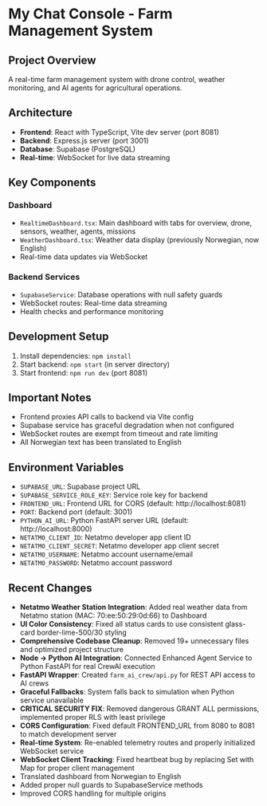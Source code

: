 # My Chat Console - Farm Management System

## Project Overview
A real-time farm management system with drone control, weather monitoring, and AI agents for agricultural operations.

## Architecture
- **Frontend**: React with TypeScript, Vite dev server (port 8081)
- **Backend**: Express.js server (port 3001) 
- **Database**: Supabase (PostgreSQL)
- **Real-time**: WebSocket for live data streaming

## Key Components

### Dashboard
- `RealtimeDashboard.tsx`: Main dashboard with tabs for overview, drone, sensors, weather, agents, missions
- `WeatherDashboard.tsx`: Weather data display (previously Norwegian, now English)
- Real-time data updates via WebSocket

### Backend Services
- `SupabaseService`: Database operations with null safety guards
- WebSocket routes: Real-time data streaming
- Health checks and performance monitoring

## Development Setup
1. Install dependencies: `npm install`
2. Start backend: `npm start` (in server directory)
3. Start frontend: `npm run dev` (port 8081)

## Important Notes
- Frontend proxies API calls to backend via Vite config
- Supabase service has graceful degradation when not configured
- WebSocket routes are exempt from timeout and rate limiting
- All Norwegian text has been translated to English

## Environment Variables
- `SUPABASE_URL`: Supabase project URL
- `SUPABASE_SERVICE_ROLE_KEY`: Service role key for backend
- `FRONTEND_URL`: Frontend URL for CORS (default: http://localhost:8081)
- `PORT`: Backend port (default: 3001)
- `PYTHON_AI_URL`: Python FastAPI server URL (default: http://localhost:8000)
- `NETATMO_CLIENT_ID`: Netatmo developer app client ID
- `NETATMO_CLIENT_SECRET`: Netatmo developer app client secret
- `NETATMO_USERNAME`: Netatmo account username/email
- `NETATMO_PASSWORD`: Netatmo account password

## Recent Changes
- **Netatmo Weather Station Integration**: Added real weather data from Netatmo station (MAC: 70:ee:50:29:0d:66) to Dashboard
- **UI Color Consistency**: Fixed all status cards to use consistent glass-card border-lime-500/30 styling
- **Comprehensive Codebase Cleanup**: Removed 19+ unnecessary files and optimized project structure
- **Node → Python AI Integration**: Connected Enhanced Agent Service to Python FastAPI for real CrewAI execution
- **FastAPI Wrapper**: Created `farm_ai_crew/api.py` for REST API access to AI crews
- **Graceful Fallbacks**: System falls back to simulation when Python service unavailable
- **CRITICAL SECURITY FIX**: Removed dangerous GRANT ALL permissions, implemented proper RLS with least privilege
- **CORS Configuration**: Fixed default FRONTEND_URL from 8080 to 8081 to match development server
- **Real-time System**: Re-enabled telemetry routes and properly initialized WebSocket service
- **WebSocket Client Tracking**: Fixed heartbeat bug by replacing Set with Map for proper client management
- Translated dashboard from Norwegian to English
- Added proper null guards to SupabaseService methods
- Improved CORS handling for multiple origins
